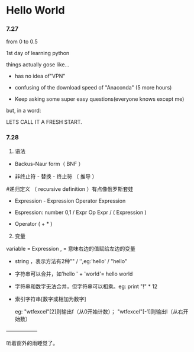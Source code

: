 # Hello World

### 7.27

from 0 to 0.5

1st day of learning python

things actually gose like...

- has no idea of"VPN"

- confusing of the download speed of "Anaconda" (5 more hours)

- Keep asking some super easy questions(everyone knows except me)

but, in a word:

LETS CALL IT A FRESH START.

### 7.28

1. 语法

- Backus-Naur form（ BNF ）

- 非终止符 - 替换 - 终止符 （ 推导 ）

#递归定义 （ recursive definition ）有点像俄罗斯套娃

- Expression - Expression Operator Expression

- Espression: number 0,1 / Expr Op Expr / ( Expression )

- Operator ( + * )



2. 变量

variable = Expression , = 意味右边的值赋给左边的变量

- string ，表示方法有2种"" / '',eg:'hello' / "hello"

- 字符串可以合并，如'hello ' + 'world'= hello world

- 字符串和数字无法合并，但字符串可以相乘。eg: print "!" * 12

- 索引字符串[数字或相加为数字]

   eg: "wtfexcel"[2]则输出f（从0开始计数）； "wtfexcel"[-1]则输出l（从右开始数）

——————

听着窗外的雨睡觉了。

